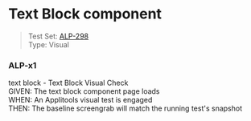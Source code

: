 # Text Block component
> Test Set: [ALP-298](https://everfi.atlassian.net/browse/ALP-298)    
Type: Visual

<!-- include: cypress/integration/blacksmith/textBlock.js -->

### ALP-x1

text block - Text Block Visual Check\
GIVEN: The text block component page loads\
WHEN: An Applitools visual test is engaged\
THEN: The baseline screengrab will match the running test's snapshot

<!-- /include: /cypress/integration/blacksmith/textBlock.js -->